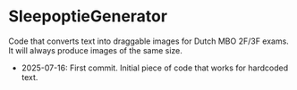 # SleepoptieGenerator
Code that converts text into draggable images for Dutch MBO 2F/3F exams. It will always produce images of the same size.

- 2025-07-16: First commit. Initial piece of code that works for hardcoded text.
